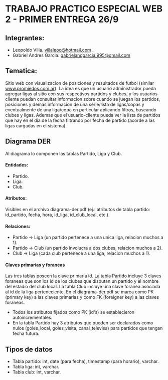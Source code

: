 # TRABAJO PRACTICO ESPECIAL WEB 2 - PRIMER ENTREGA 26/9

## Integrantes:
- Leopoldo Villa. villaleoo@hotmail.com .
- Gabriel Andres Garcia. gabrielandgarcia.995@gmail.com

## Tematica:
Sitio web con visualizacion de posiciones y resultados de futbol (similar www.promiedos.com.ar). La idea
es que un usuario administrador pueda agregar ligas al sitio con sus respectivos partidos 
y clubes, y los usuarios-cliente puedan consultar informacion sobre cuando se juegan los partidos, posiciones y demas informacion de una serie/lista de ligas/copas y eventualmente de una liga/copa en particular aplicando filtros, buscando clubes y ligas. Ademas que el usuario-cliente pueda ver la lista de partidos que hay en el dia de la fecha filtrando por fecha de partido (acorde a las ligas cargadas en el sistema). 

## Diagrama DER
Al diagrama lo componen las tablas Partido, Liga y Club.
#### Entidades:
- Partido.
- Liga.
- Club.
#### Atributos:
Visibles en el archivo diagrama-der.pdf (ej.: atributos de tabla partido: id_partido, fecha, hora, id_liga, id_club_local, etc.).
#### Relaciones:
- Partido -> Liga (un partido pertenece a una unica liga, relacion muchos a 1).
- Partido -> Club (un partido involucra a dos clubes, relacion muchos a 2).
- Club -> Liga (cada club pertenece a una liga, relacion muchos a 1).
#### Claves primarias y foraneas
Las tres tablas poseen la clave primaria id. La tabla Partido incluye 3 claves foraneas que son los id de
los clubes que disputan un partido y el nombre del estadio del club local. La tabla Club incluye una 
clave foranea asociada al id de la liga perteneciente.
En el diagrama-der.pdf se marca como PK (primary key) a las claves primarias y como FK (foreigner key) a las claves foraneas.
- Todos los atributos fijados como PK (id's) se establecieron autoincrementales.
- En la tabla Partido hay 3 atributos que pueden ser declarados como nulos (goles_local, goles_visita, canal_televisa) para partidos que tengan fecha futura.

## Tipos de datos
 - Tabla partido: int, date (para fecha), timestamp (para horario), varchar.
 - Tabla liga: int, varchar.
 - Tabla club: int, varchar.






